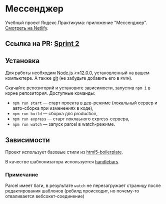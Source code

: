 # Мессенджер

Учебный проект Яндекс.Практикума: приложение "Мессенджер". [Смотреть на Netlify](https://keen-northcutt-57a9f4.netlify.app).

## Ссылка на PR: [Sprint 2](https://github.com/andreyvolokitin/middle.messenger.praktikum.yandex/pull/2)

## Установка

Для работы необходим [Node.js >=12.0.0](https://nodejs.org/en/), установленный на вашем компьютере. А также [git](https://git-scm.com/downloads) (не забудьте добавить его в `PATH`).

Скачайте репозиторий и установите зависимости, запустив `npm i` в корне репозитория. Доступные команды: 
- `npm run start` — старт проекта в дев-режиме (локальный сервер и авто-сборка при изменениях в коде),
- `npm run build` — сборка для production,
- `npm run express` — старт локлаьного express-сервера,
- `npm run watch` — запуск parcel в watch-режиме.

## Зависимости

Проект использует базовые стили из [html5-boilerplate](https://github.com/h5bp/html5-boilerplate).

В качестве шаблонизатора используется [handlebars](https://handlebarsjs.com/).

### Примечание
Parcel имеет баги, в результате `watch` не перезагружает страницу после редактирования шаблонов (ребилд происходит, но почему-то отваливается вебсокет-соединение)


